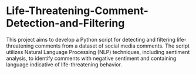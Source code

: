 # Life-Threatening-Comment-Detection-and-Filtering
This project aims to develop a Python script for detecting and filtering life-threatening comments from a dataset of social media comments. The script utilizes Natural Language Processing (NLP) techniques, including sentiment analysis, to identify comments with negative sentiment and containing language indicative of life-threatening behavior.
